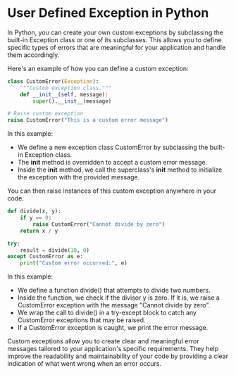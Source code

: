 # User Defined Exception in Python

In Python, you can create your own custom exceptions by subclassing the built-in Exception class or one of its subclasses. This allows you to define specific types of errors that are meaningful for your application and handle them accordingly.

Here's an example of how you can define a custom exception:

```python
class CustomError(Exception):
    """Custom exception class."""
    def __init__(self, message):
        super().__init__(message)

# Raise custom exception
raise CustomError("This is a custom error message")
```

In this example:

- We define a new exception class CustomError by subclassing the built-in Exception class.
- The __init__ method is overridden to accept a custom error message.
- Inside the __init__ method, we call the superclass's __init__ method to initialize the exception with the provided message.

You can then raise instances of this custom exception anywhere in your code:

```python
def divide(x, y):
    if y == 0:
        raise CustomError("Cannot divide by zero")
    return x / y

try:
    result = divide(10, 0)
except CustomError as e:
    print("Custom error occurred:", e)
```

In this example:

- We define a function divide() that attempts to divide two numbers.
- Inside the function, we check if the divisor y is zero. If it is, we raise a CustomError exception with the message "Cannot divide by zero".
- We wrap the call to divide() in a try-except block to catch any CustomError exceptions that may be raised.
- If a CustomError exception is caught, we print the error message.


Custom exceptions allow you to create clear and meaningful error messages tailored to your application's specific requirements. They help improve the readability and maintainability of your code by providing a clear indication of what went wrong when an error occurs.






